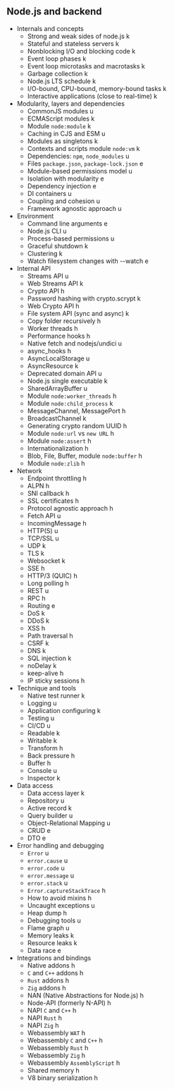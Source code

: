 ## Node.js and backend

- Internals and concepts
  - Strong and weak sides of node.js k
  - Stateful and stateless servers k
  - Nonblocking I/O and blocking code k
  - Event loop phases k
  - Event loop microtasks and macrotasks k
  - Garbage collection k
  - Node.js LTS schedule k
  - I/O-bound, CPU-bound, memory-bound tasks k
  - Interactive applications (close to real-time) k
- Modularity, layers and dependencies
  - CommonJS modules u
  - ECMAScript modules k
  - Module `node:module` k
  - Caching in CJS and ESM u
  - Modules as singletons k
  - Contexts and scripts module `node:vm` k
  - Dependencies: `npm`, `node_modules` u
  - Files `package.json`, `package-lock.json` e
  - Module-based permissions model u
  - Isolation with modularity e
  - Dependency injection e
  - DI containers u
  - Coupling and cohesion u
  - Framework agnostic approach u
- Environment
  - Command line arguments e
  - Node.js CLI u
  - Process-based permissions u
  - Graceful shutdown k
  - Clustering k
  - Watch filesystem changes with --watch e
- Internal API
  - Streams API u
  - Web Streams API k
  - Crypto API h
  - Password hashing with crypto.scrypt k
  - Web Crypto API h
  - File system API (sync and async) k
  - Copy folder recursively h
  - Worker threads h
  - Performance hooks h
  - Native fetch and nodejs/undici u
  - async_hooks h
  - AsyncLocalStorage u
  - AsyncResource k
  - Deprecated domain API u
  - Node.js single executable k
  - SharedArrayBuffer u
  - Module `node:worker_threads` h
  - Module `node:child_process` k
  - MessageChannel, MessagePort h
  - BroadcastChannel k
  - Generating crypto random UUID h
  - Module `node:url` vs `new URL` h
  - Module `node:assert` h
  - Internationalization h
  - Blob, File, Buffer, module `node:buffer` h
  - Module `node:zlib` h
- Network
  - Endpoint throttling h
  - ALPN h
  - SNI callback h
  - SSL certificates h
  - Protocol agnostic approach h
  - Fetch API u
  - IncomingMessage h
  - HTTP(S) u
  - TCP/SSL u
  - UDP k
  - TLS k
  - Websocket k
  - SSE h
  - HTTP/3 (QUIC) h
  - Long polling h
  - REST u
  - RPC h
  - Routing e
  - DoS k
  - DDoS k
  - XSS h
  - Path traversal h
  - CSRF k
  - DNS k
  - SQL injection k
  - noDelay k
  - keep-alive h
  - IP sticky sessions h
- Technique and tools
  - Native test runner k
  - Logging u
  - Application configuring k
  - Testing u
  - CI/CD u
  - Readable k
  - Writable k
  - Transform h
  - Back pressure h
  - Buffer h
  - Console u
  - Inspector k
- Data access
  - Data access layer k
  - Repository u
  - Active record k
  - Query builder u
  - Object-Relational Mapping u
  - CRUD e
  - DTO e
- Error handling and debugging
  - `Error` u
  - `error.cause` u
  - `error.code` u
  - `error.message` u
  - `error.stack` u
  - `Error.captureStackTrace` h
  - How to avoid mixins h
  - Uncaught exceptions u
  - Heap dump h
  - Debugging tools u
  - Flame graph u
  - Memory leaks k
  - Resource leaks k
  - Data race e
- Integrations and bindings
  - Native addons h
  - `C` and `C++` addons h
  - `Rust` addons h
  - `Zig` addons h
  - NAN (Native Abstractions for Node.js) h
  - Node-API (formerly N-API) h
  - NAPI `C` and `C++` h
  - NAPI `Rust` h
  - NAPI `Zig` h
  - Webassembly `WAT` h
  - Webassembly `C` and `C++` h
  - Webassembly `Rust` h
  - Webassembly `Zig` h
  - Webassembly `AssemblyScript` h
  - Shared memory h
  - V8 binary serialization h
